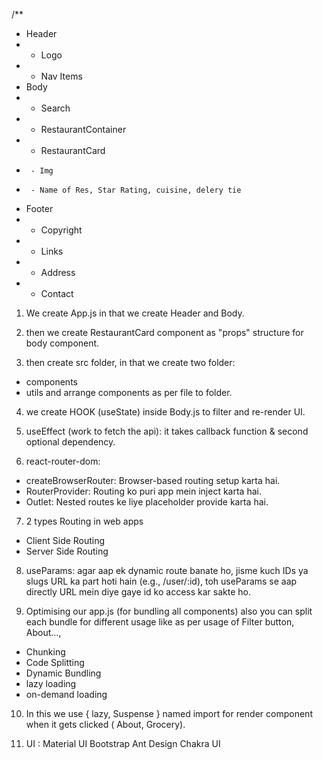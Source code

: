 /**
 * Header
 *  - Logo
 *  - Nav Items
 * Body
 *  - Search
 *  - RestaurantContainer
 *    - RestaurantCard
 *      - Img
 *      - Name of Res, Star Rating, cuisine, delery tie
 * Footer
 *  - Copyright
 *  - Links
 *  - Address
 *  - Contact
 

1. We create App.js in that we create Header and Body.

2. then we create RestaurantCard component as "props" structure for body component.

3. then create src folder, in that we create two folder:
- components
- utils
and arrange components as per file to folder.

4. we create HOOK (useState) inside Body.js to filter and re-render UI.

5. useEffect (work to fetch the api): it takes callback function & second optional dependency.

6. react-router-dom:
  - createBrowserRouter: Browser-based routing setup karta hai.
  - RouterProvider: Routing ko puri app mein inject karta hai.
  - Outlet: Nested routes ke liye placeholder provide karta hai.

7. 2 types Routing in web apps
 - Client Side Routing
 - Server Side Routing

8. useParams: agar aap ek dynamic route banate ho, jisme kuch IDs ya slugs URL ka part hoti hain (e.g., /user/:id), toh useParams se aap directly URL mein diye gaye id ko access kar sakte ho.

9. Optimising our app.js (for bundling all components) also you can split each bundle for different usage like as per usage of Filter button, About..., 
  - Chunking
  - Code Splitting
  - Dynamic Bundling
  - lazy loading
  - on-demand loading

10. In this we use { lazy, Suspense } named import for render component when it gets clicked ( About, Grocery).

11. UI : 
Material UI
Bootstrap
Ant Design
Chakra UI
